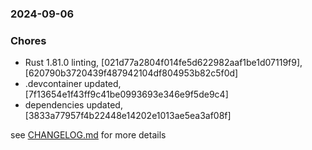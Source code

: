 ### 2024-09-06

### Chores
+ Rust 1.81.0 linting, [021d77a2804f014fe5d622982aaf1be1d07119f9], [620790b3720439f487942104df804953b82c5f0d]
+ .devcontainer updated, [7f13654e1f43ff9c41be0993693e346e9f5de9c4]
+ dependencies updated, [3833a77957f4b22448e14202e1013ae5ea3af08f]

see <a href='https://github.com/mrjackwills/belugasnooze_pi/blob/main/CHANGELOG.md'>CHANGELOG.md</a> for more details
